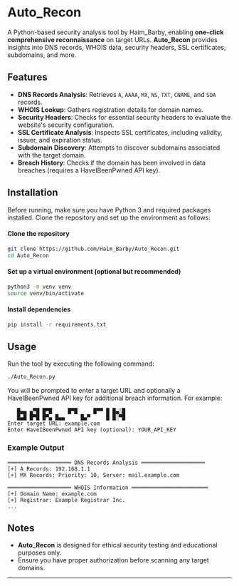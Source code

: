 # Auto_Recon

A Python-based security analysis tool by Haim_Barby, enabling **one-click comprehensive reconnaissance** on target URLs. **Auto_Recon** provides insights into DNS records, WHOIS data, security headers, SSL certificates, subdomains, and more.

## Features

- **DNS Records Analysis**: Retrieves `A`, `AAAA`, `MX`, `NS`, `TXT`, `CNAME`, and `SOA` records.
- **WHOIS Lookup**: Gathers registration details for domain names.
- **Security Headers**: Checks for essential security headers to evaluate the website's security configuration.
- **SSL Certificate Analysis**: Inspects SSL certificates, including validity, issuer, and expiration status.
- **Subdomain Discovery**: Attempts to discover subdomains associated with the target domain.
- **Breach History**: Checks if the domain has been involved in data breaches (requires a HaveIBeenPwned API key).

## Installation

Before running, make sure you have Python 3 and required packages installed. Clone the repository and set up the environment as follows:

#### Clone the repository
```bash
git clone https://github.com/Haim_Barby/Auto_Recon.git
cd Auto_Recon
```
#### Set up a virtual environment (optional but recommended)
```bash
python3 -m venv venv
source venv/bin/activate
```
#### Install dependencies
```bash
pip install -r requirements.txt
```

## Usage

Run the tool by executing the following command:

```bash
./Auto_Recon.py
```

You will be prompted to enter a target URL and optionally a HaveIBeenPwned API key for additional breach information. For example:

```plaintext
   █▄▄ ▄▀█ █▀█     █▀█     █▀▀ █ █▄░█
   █▄█ █▀█ █▀▄ █▄▄     █▄▀     █ █░▀█
Enter target URL: example.com
Enter HaveIBeenPwned API key (optional): YOUR_API_KEY
```

### Example Output

```plaintext
════════════════════ DNS Records Analysis ════════════════════
[+] A Records: 192.168.1.1
[+] MX Records: Priority: 10, Server: mail.example.com

════════════════════ WHOIS Information ════════════════════════
[+] Domain Name: example.com
[+] Registrar: Example Registrar Inc.
...
```

## Notes

- **Auto_Recon** is designed for ethical security testing and educational purposes only.
- Ensure you have proper authorization before scanning any target domains.

---
